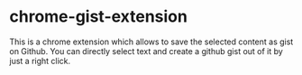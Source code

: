 # chrome-gist-extension
This is a chrome extension which allows to save the selected content as gist on Github. You can directly select text and create a github gist out of it by just a right click.
